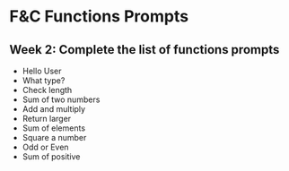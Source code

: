 # F&C Functions Prompts 
## Week 2: Complete the list of functions prompts 

- Hello User 
- What type? 
- Check length
- Sum of two numbers 
- Add and multiply 
- Return larger 
- Sum of elements 
- Square a number 
- Odd or Even 
- Sum of positive 
